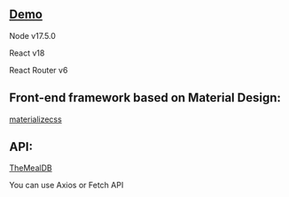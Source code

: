 ## [Demo](https://lirioblanko.github.io/food-react-spa/)


Node v17.5.0

React v18

React Router v6

## Front-end framework based on Material Design:

[materializecss](https://materializecss.com/)

## API:  

[TheMealDB](https://themealdb.com/api.php)

You can use Axios or Fetch API
